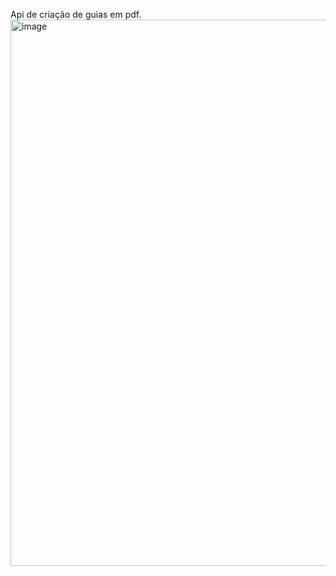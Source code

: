 Api de criação de guias em pdf.
<img width="1459" height="874" alt="image" src="https://github.com/user-attachments/assets/e73b4eaf-1cd5-44b0-843e-fd56a0f18823" />
